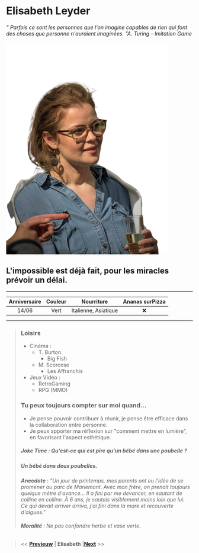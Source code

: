# **Elisabeth Leyder**

_" Parfois ce sont les personnes que l'on imagine capables de rien qui font des choses que personne n'auraient imaginées. "A. Turing - Imitation Game_

![Elisabeth Leyder](/EliBb-shw.png)

## L'impossible est déjà fait, pour les miracles prévoir un délai. 

---   


| Anniversaire  | Couleur  | Nourriture | Ananas surPizza  |
|    :-:    |       :-:      |      :-:      |          :-:        |
| 14/06 | Vert | Italienne, Asiatique | :x: |


---  

> ### Loisirs   
> 
> - Cinéma :   
>    - T. Burton   
>       * Big Fish   
>    - M. Scorcese  
>        * Les Affranchis  
> - Jeux Vidéo :  
>   - RetroGaming
>   - RPG (MMO)
> 
> ### Tu peux toujours compter sur moi quand... 
>
> - Je pense pouvoir contribuer à réunir, je pense être efficace dans la collaboration entre personne.  
> - Je peux apporter ma réflexion sur "comment mettre en lumière", en favorisant l'aspect esthétique.  
> 
> ##### Joke Time : Qu’est-ce qui est pire qu’un bébé dans une poubelle ?  
> ##### Un bébé dans deux poubelles.
> 
> _**Anecdote** : "Un jour de printemps, mes parents ont eu l'idée de se promener au parc de Mariemont. Avec mon frère, on prenait toujours quelque mètre d'avance... Il a fini par me devancer, en sautant de colline en colline. À 6 ans, je sautais visiblement moins loin que lui. Ce qui devait arriver arriva, j'ai fini dans la mare et recouverte d'algues."_
>
> 
> ###### **Moralité** : Ne pas confondre herbe et vase verte.

> << [**Previeuw**](https://github.com/JustineLeleu/markdown-challenge) | **Elisabeth** |[**Next**](https://github.com/Pierremarien/markdown-challenge) >>
